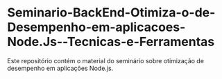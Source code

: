 # Seminario-BackEnd-Otimiza-o-de-Desempenho-em-aplicacoes-Node.Js--Tecnicas-e-Ferramentas
Este repositório contém o material do seminário sobre otimização de desempenho em aplicações Node.js.
